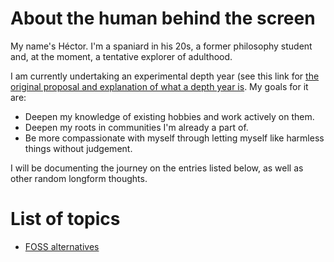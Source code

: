 # About the human behind the screen
My name's Héctor. I'm a spaniard in his 20s, a former philosophy student and, at the moment, a tentative explorer of adulthood.


I am currently undertaking an experimental depth year (see this link for [the original proposal and explanation of what a depth year is](https://www.raptitude.com/2017/12/go-deeper-not-wider/). My goals for it are:

- Deepen my knowledge of existing hobbies and work actively on them.
- Deepen my roots in communities I'm already a part of.
- Be more compassionate with myself through letting myself like harmless things without judgement.
  

I will be documenting the journey on the entries listed below, as well as other random longform thoughts.


# List of topics
- [FOSS alternatives](foss-alternatives.md)

<a rel="me" href="https://weirder.earth/@beehiveth"></a>